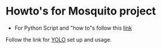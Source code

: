 # Howto's for Mosquito project

- For Python Script and "how to"s  follow this [link](HowToPython.md)


Follow the link for [YOLO](HowToYolo.md) set up and usage.

